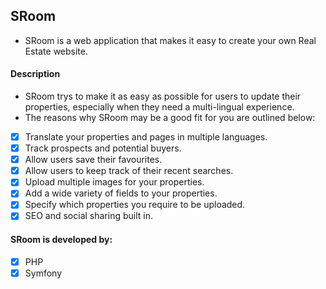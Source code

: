 ## SRoom
* SRoom is a web application that makes it easy to create your own Real Estate website.

#### Description
* SRoom  trys to make it as easy as possible for users to update their properties, especially when they need a multi-lingual experience. 
* The reasons why SRoom may be a good fit for you are outlined below:

- [x] Translate your properties and pages in multiple languages.
- [x] Track prospects and potential buyers.
- [x] Allow users save their favourites.
- [x] Allow users to keep track of their recent searches.
- [x] Upload multiple images for your properties.
- [x] Add a wide variety of fields to your properties.
- [x] Specify which properties you require to be uploaded.
- [x] SEO and social sharing built in.

#### SRoom is developed by:
- [x] PHP
- [x] Symfony
